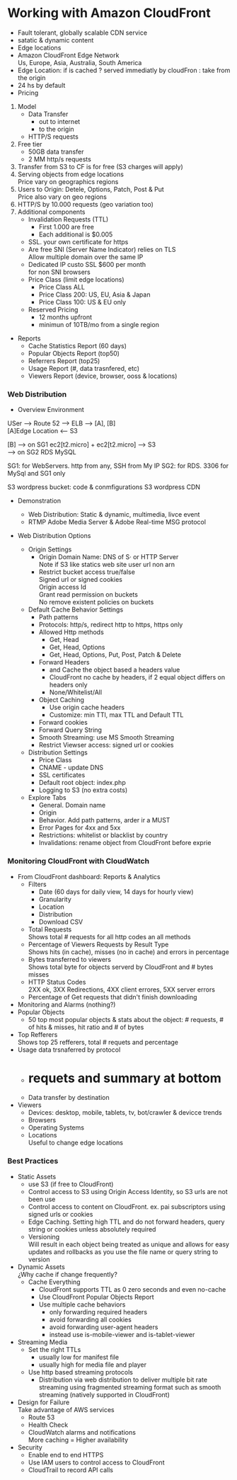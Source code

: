 # Working with Amazon CloudFront

* Fault tolerant, globally scalable CDN service
* satatic & dynamic content
* Edge locations
* Amazon CloudFront Edge Network  
  Us, Europe, Asia, Australia, South America
* Edge Location: if is cached ? served immediatly by cloudFron : take from the origin
* 24 hs by default
* Pricing
1. Model
   - Data Transfer
	 - out to internet
	 - to the origin
   - HTTP/S requests
1. Free tier
   - 50GB data transfer
   - 2 MM http/s requests
1. Transfer from S3 to CF is for free (S3 charges will apply)
1. Serving objects from edge locations  
   Price vary on geographics regions
1. Users to Origin: Detele, Options, Patch, Post & Put  
   Price also vary on geo regions
1. HTTP/S by 10.000 requests (geo variation too)
1. Additional components
   - Invalidation Requests (TTL)
     - First 1.000 are free
	 - Each additional is $0.005
   - SSL. your own certificate for https
   - Are free SNI (Server Name Indicator) relies on TLS  
     Allow multiple domain over the same IP
   - Dedicated IP custo SSL $600 per month  
	 for non SNI browsers
   - Price Class (limit edge locations)
	 - Price Class ALL
	 - Price Class 200: US, EU, Asia & Japan
	 - Price Class 100: US & EU only
   - Reserved Pricing
	 - 12 months upfront
	 - minimun of 10TB/mo from a single region
* Reports
  - Cache Statistics Report (60 days)
  - Popular Objects Report (top50)
  - Referrers Report (top25)
  - Usage Report (#, data trasnfered, etc)
  - Viewers Report (device, browser, ooss & locations)

### Web Distribution

* Overview Environment

USer --> Route 52 --> ELB --> [A], [B]  
[A]Edge Location <-- S3

[B] --> on SG1 ec2[t2.micro] + ec2[t2.micro]  --> S3  
    --> on SG2 RDS MySQL  
	
SG1: for WebServers. http from any, SSH from My IP
SG2: for RDS. 3306 for MySql and SG1 only  

S3 wordpress bucket: code & conmfigurations 
S3 wordpress CDN  

* Demonstration
  - Web Distribution: Static & dynamic, multimedia, livce event  
  - RTMP
    Adobe Media Server & Adobe Real-time MSG protocol

* Web Distribution Options
  - Origin Settings
    - Origin Domain Name: DNS of S· or HTTP Server  
	  Note if S3 like statics web site user url non arn
	- Restrict bucket access true/false  
	  Signed url or signed cookies  
	  Origin access Id  
	  Grant read permission on buckets  
	  No remove existent policies on buckets  
  - Default Cache Behavior Settings
    - Path patterns
	- Protocols: http/s, redirect http to https, https only
	- Allowed Http methods
	  - Get, Head
	  - Get, Head, Options
	  - Get, Head, Options, Put, Post, Patch & Delete
	- Forward Headers
	  - and Cache the object based a headers value
	  - CloudFront no cache by headers, if 2 equal object differs on headers only
	  - None/Whitelist/All
	- Object Caching
	  - Use origin cache headers
	  - Customize: min TTl, max TTL and Default TTL
	- Forward cookies
	- Forward Query String
	- Smooth Streaming: use MS Smooth Streaming
	- Restrict Viewser access: signed url or cookies
  - Distribution Settings
    - Price Class
	- CNAME - update DNS
	- SSL certificates
	- Default root object: index.php
	- Logging to S3 (no extra costs)
  - Explore Tabs
    - General. Domain name
	- Origin
	- Behavior. Add path patterns, arder ir a MUST
	- Error Pages for 4xx and 5xx
	- Restrictions: whitelist or blacklist by country
	- Invalidations: rename object from CloudFront before exprie

### Monitoring CloudFront with CloudWatch

* From CloudFront dashboard: Reports & Analytics
  - Filters
    - Date (60 days for daily view, 14 days for hourly view)
	- Granularity
	- Location
	- Distribution
	- Download CSV
  - Total Requests  
    Shows total # requests for all http codes an all methods
  - Percentage of Viewers Requests by Result Type  
    Shows hits (in cache), misses (no in cache) and errors in percentage
  - Bytes transferred to viewers  
    Shows total byte for objects serverd by CloudFront and # bytes misses
  - HTTP Status Codes  
    2XX ok, 3XX Redirections, 4XX client errores, 5XX server errors
  - Percentage of Get requests that didn't finish downloading
* Monitoring and Alarms (nothing?)
* Popular Objects
  - 50 top most popular objects & stats about the object: # requests, # of hits & misses, hit ratio and # of bytes
* Top Refferers  
  Shows top 25 refferers, total # requets and percentage
* Usage data trsnaferred by protocol
  - # requets and summary at bottom
  - Data transfer by destination
* Viewers
  - Devices: desktop, mobile, tablets, tv, bot/crawler & devicce trends
  - Browsers
  - Operating Systems
  - Locations  
    Useful to change edge locations
	
### Best Practices

* Static Assets
  - use S3 (if free to CloudFront)
  - Control access to S3 using Origin Access Identity, so S3 urls are not been use
  - Control access to content on CloudFront. ex. pai subscriptors using signed urls or cookies
  - Edge Caching. Setting high TTL and do not forward headers, query string or cookies unless absolutely required
  - Versioning  
    Will result in each object being treated as unique and allows for easy updates and rollbacks as you use the file name or query string to version
* Dynamic Assets  
¿Why cache if change frequently?
  - Cache Everything
    - CloudFront supports TTL as 0 zero seconds and even no-cache
	- Use CloudFront Popular Objects Report
	- Use multiple cache behaviors 
	  - only forwarding required headers
	  - avoid forwarding all cookies
	  - avoid forwarding user-agent headers
	  - instead use is-mobile-viewer and is-tablet-viewer
* Streaming Media
  - Set the right TTLs
    - usually low for manifest file
	- usually high for media file and player
  - Use http based streaming protocols
    - Distribution via web distribution to deliver multiple bit rate streaming using fragmented streaming format such as smooth streaming (natively supported in CloudFront)
* Design for Failure  
Take advantage of AWS services  
  - Route 53
  - Health Check
  - CloudWatch alarms and notifications  
More caching = Higher availability  
* Security
  - Enable end to end HTTPS
  - Use IAM users to control access to CloudFront
  - CloudTrail to record API calls